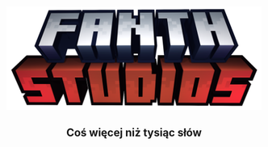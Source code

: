 <img src="https://raw.githubusercontent.com/FanthStudios/.github/main/profile/logo2.png">

## <p align="center">Coś więcej niż tysiąc słów
